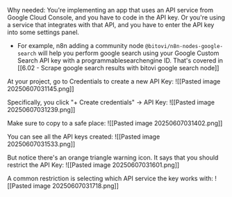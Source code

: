 Why needed: You're implementing an app that uses an API service from Google Cloud Console, and you have to code in the API key. Or you're using a service that integrates with that API, and you have to enter the API key into some settings panel. 
- For example, n8n adding a community node `@bitovi/n8n-nodes-google-search` will help you perform google search using your Google Custom Search API key with a programmablesearchengine ID. That's covered in [[6.02 - Scrape google search results with bitovi google search node]]

At your project, go to Credentials to create a new API Key:
![[Pasted image 20250607031145.png]]

Specifically, you click "+ Create credentials" -> API Key:
![[Pasted image 20250607031239.png]]

Make sure to copy to a safe place:
![[Pasted image 20250607031402.png]]

You can see all the API keys created:
![[Pasted image 20250607031533.png]]

But notice there's an orange triangle warning icon. It says that you should restrict the API Key:
![[Pasted image 20250607031601.png]]

A common restriction is selecting which API service the key works with:
![[Pasted image 20250607031718.png]]